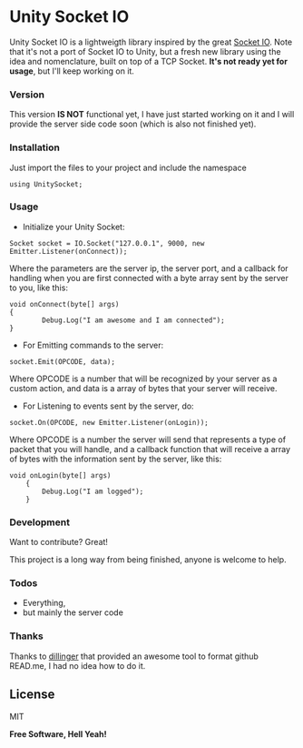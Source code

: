 # Unity Socket IO

Unity Socket IO is a lightweigth library inspired by the great [Socket IO]. Note that it's not a port of Socket IO to Unity, but a fresh new library using the idea and nomenclature, built on top of a TCP Socket. **It's not ready yet for usage**, but I'll keep working on it.

### Version
This version **IS NOT** functional yet, I have just started working on it and I will provide the server side code soon (which is also not finished yet).

### Installation
Just import the files to your project and include the namespace 
```
using UnitySocket;
```

### Usage

* Initialize your Unity Socket:
```
Socket socket = IO.Socket("127.0.0.1", 9000, new Emitter.Listener(onConnect));
```
Where the parameters are the server ip, the server port, and a callback for handling when you are first connected with a byte array sent by the server to you, like this:
```
void onConnect(byte[] args)
{
        Debug.Log("I am awesome and I am connected");
}
```
* For Emitting commands to the server:
```
socket.Emit(OPCODE, data);
```
Where OPCODE is a number that will be recognized by your server as a custom action, and data is a array of bytes that your server will receive.
* For Listening to events sent by the server, do:
``` 
socket.On(OPCODE, new Emitter.Listener(onLogin));
```
Where OPCODE is a number the server will send that represents a type of packet that you will handle, and a callback function that will receive a array of bytes with the information sent by the server, like this:
```  
void onLogin(byte[] args)
    {
        Debug.Log("I am logged");
    }
```
### Development

Want to contribute? Great!

This project is a long way from being finished, anyone is welcome to help.

### Todos

 - Everything,
 - but mainly the server code
 
### Thanks
Thanks to [dillinger] that provided an awesome tool to format github READ.me, I had no idea how to do it.

License
----

MIT


**Free Software, Hell Yeah!**

[//]: # (These are reference links used in the body of this note and get stripped out when the markdown processor does its job. There is no need to format nicely because it shouldn't be seen. Thanks SO - http://stackoverflow.com/questions/4823468/store-comments-in-markdown-syntax)

   [Socket IO]: <http://socket.io>
   [dillinger]: <http://dillinger.io>
